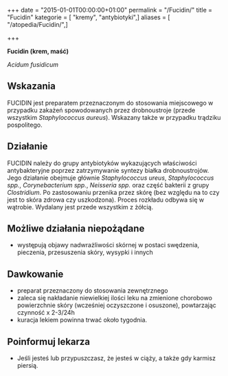 +++
date = "2015-01-01T00:00:00+01:00"
permalink = "/Fucidin/"
title = "Fucidin"
kategorie = [ "kremy", "antybiotyki",]
aliases = [ "/atopedia/Fucidin/",]

+++

**Fucidin (krem, maść)**

*Acidum fusidicum*

Wskazania
---------

FUCIDIN jest preparatem przeznaczonym do stosowania miejscowego w przypadku zakażeń spowodowanych przez drobnoustroje (przede wszystkim *Staphylococcus aureus*). Wskazany także w przypadku trądziku pospolitego.

Działanie
---------

FUCIDIN należy do grupy antybiotyków wykazujących właściwości antybakteryjne poprzez zatrzymywanie syntezy białka drobnoustrojów. Jego działanie obejmuje głównie *Staphylococcus ureus*, *Staphylococcus spp.*, *Corynebacterium spp.*, *Neisseria spp.* oraz część bakterii z grupy *Clostridium*. Po zastosowaniu przenika przez skórę (bez względu na to czy jest to skóra zdrowa czy uszkodzona). Proces rozkładu odbywa się w wątrobie. Wydalany jest przede wszystkim z żółcią.

Możliwe działania niepożądane
-----------------------------

-   występują objawy nadwrażliwości skórnej w postaci swędzenia, pieczenia, przesuszenia skóry, wysypki i innych

Dawkowanie
----------

-   preparat przeznaczony do stosowania zewnętrznego
-   zaleca się nakładanie niewielkiej ilości leku na zmienione chorobowo powierzchnie skóry (wcześniej oczyszczone i osuszone), powtarzając czynność x 2-3/24h
-   kuracja lekiem powinna trwać około tygodnia.

Poinformuj lekarza
------------------

-   Jeśli jesteś lub przypuszczasz, że jesteś w ciąży, a także gdy karmisz piersią.
